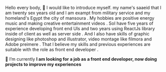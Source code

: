 Hello every body, 👋
I would like to introduce myself.
my name's saaeid that l am twenty sex years old and l am exampt from military service and my homeland's Egypt the city of mansoura .
My hobbies are positive energy music and making creative entertainment videos .
SoI have five years of experience developing front end UIs and two years using ReactJs library inside of client as well as server side .
And l also have skills of graphic designing like photoshop and illustrator, video montage like filmora and Adobe preimere .
That l believe my skills and previous experiences are suitable with the role as front end developer .


🌱 I’m currently **I am looking for a job as a front end developer, now doing projects to improve my experiences**
